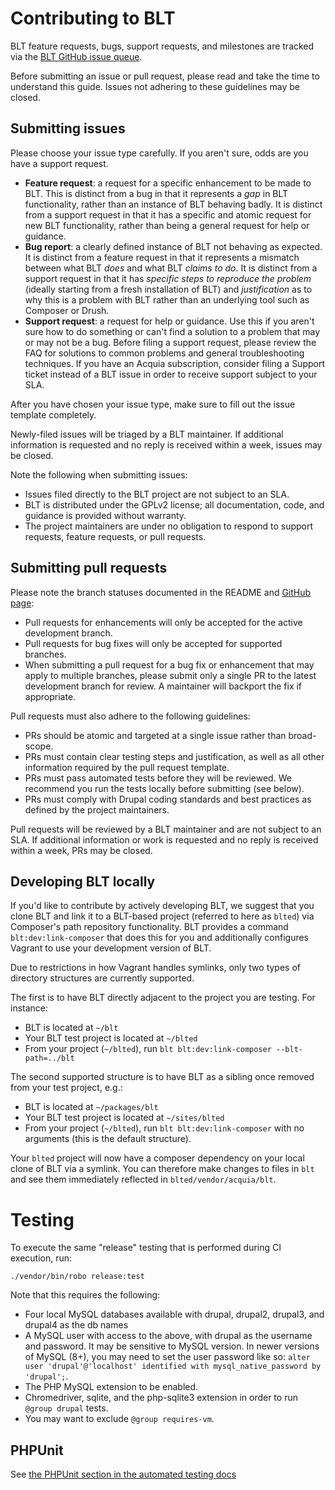 # Contributing to BLT

BLT feature requests, bugs, support requests, and milestones are tracked via the [BLT GitHub issue queue](https://github.com/acquia/blt/issues).

Before submitting an issue or pull request, please read and take the time to understand this guide. Issues not adhering to these guidelines may be closed.

## Submitting issues

Please choose your issue type carefully. If you aren't sure, odds are you have a support request.
- **Feature request**: a request for a specific enhancement to be made to BLT. This is distinct from a bug in that it represents a _gap_ in BLT functionality, rather than an instance of BLT behaving badly. It is distinct from a support request in that it has a specific and atomic request for new BLT functionality, rather than being a general request for help or guidance.
- **Bug report**: a clearly defined instance of BLT not behaving as expected. It is distinct from a feature request in that it represents a mismatch between what BLT _does_ and what BLT _claims to do_. It is distinct from a support request in that it has _specific steps to reproduce the problem_ (ideally starting from a fresh installation of BLT) and _justification_ as to why this is a problem with BLT rather than an underlying tool such as Composer or Drush.
- **Support request**: a request for help or guidance. Use this if you aren't sure how to do something or can't find a solution to a problem that may or may not be a bug. Before filing a support request, please review the FAQ for solutions to common problems and general troubleshooting techniques. If you have an Acquia subscription, consider filing a Support ticket instead of a BLT issue in order to receive support subject to your SLA.

After you have chosen your issue type, make sure to fill out the issue template completely.

Newly-filed issues will be triaged by a BLT maintainer. If additional information is requested and no reply is received within a week, issues may be closed.

Note the following when submitting issues:
* Issues filed directly to the BLT project are not subject to an SLA.
* BLT is distributed under the GPLv2 license; all documentation, code, and guidance is provided without warranty.
* The project maintainers are under no obligation to respond to support requests, feature requests, or pull requests.


## Submitting pull requests

Please note the branch statuses documented in the README and [GitHub page](https://github.com/acquia/blt):
- Pull requests for enhancements will only be accepted for the active development branch.
- Pull requests for bug fixes will only be accepted for supported branches.
- When submitting a pull request for a bug fix or enhancement that may apply to multiple branches, please submit only a single PR to the latest development branch for review. A maintainer will backport the fix if appropriate.

Pull requests must also adhere to the following guidelines:
- PRs should be atomic and targeted at a single issue rather than broad-scope.
- PRs must contain clear testing steps and justification, as well as all other information required by the pull request template.
- PRs must pass automated tests before they will be reviewed. We recommend you run the tests locally before submitting (see below).
- PRs must comply with Drupal coding standards and best practices as defined by the project maintainers.

Pull requests will be reviewed by a BLT maintainer and are not subject to an SLA. If additional information or work is requested and no reply is received within a week, PRs may be closed.

## Developing BLT locally

If you'd like to contribute by actively developing BLT, we suggest that you clone BLT and link it to a BLT-based project (referred to here as `blted`) via Composer's path repository functionality. BLT provides a command `blt:dev:link-composer` that does this for you and additionally configures Vagrant to use your development version of BLT.

Due to restrictions in how Vagrant handles symlinks, only two types of directory structures are currently supported.

The first is to have BLT directly adjacent to the project you are testing. For instance:
- BLT is located at `~/blt`
- Your BLT test project is located at `~/blted`
- From your project (`~/blted`), run `blt blt:dev:link-composer --blt-path=../blt`

The second supported structure is to have BLT as a sibling once removed from your test project, e.g.:
- BLT is located at `~/packages/blt`
- Your BLT test project is located at `~/sites/blted`
- From your project (`~/blted`), run `blt blt:dev:link-composer` with no arguments (this is the default structure).

Your `blted` project will now have a composer dependency on your local clone of BLT via a symlink. You can therefore make changes to files in `blt` and see them immediately reflected in `blted/vendor/acquia/blt`.

# Testing

To execute the same "release" testing that is performed during CI execution, run:

```
./vendor/bin/robo release:test
```

Note that this requires the following:
- Four local MySQL databases available with drupal, drupal2, drupal3, and drupal4 as the db names
- A MySQL user with access to the above, with drupal as the username and password. It may be sensitive to MySQL version. In newer versions of MySQL (8+), you may need to set the user password like so: `alter user 'drupal'@'localhost' identified with mysql_native_password by 'drupal';`.
- The PHP MySQL extension to be enabled.
- Chromedriver, sqlite, and the php-sqlite3 extension in order to run `@group drupal` tests.
- You may want to exclude `@group requires-vm`.

## PHPUnit

See [the PHPUnit section in the automated testing docs](testing.md#PHPUnit)
